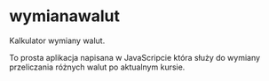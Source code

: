 # wymianawalut
Kalkulator wymiany walut.

To prosta aplikacja napisana w JavaScripcie która służy do wymiany przeliczania różnych walut po aktualnym kursie.
